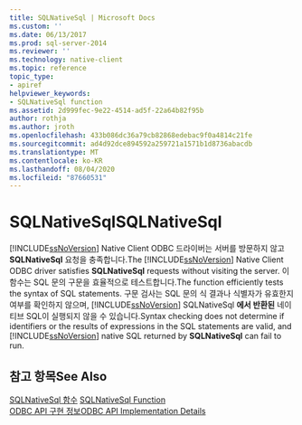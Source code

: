 ```yaml
---
title: SQLNativeSql | Microsoft Docs
ms.custom: ''
ms.date: 06/13/2017
ms.prod: sql-server-2014
ms.reviewer: ''
ms.technology: native-client
ms.topic: reference
topic_type:
- apiref
helpviewer_keywords:
- SQLNativeSql function
ms.assetid: 2d999fec-9e22-4514-ad5f-22a64b82f95b
author: rothja
ms.author: jroth
ms.openlocfilehash: 433b086dc36a79cb82868edebac9f0a4814c21fe
ms.sourcegitcommit: ad4d92dce894592a259721a1571b1d8736abacdb
ms.translationtype: MT
ms.contentlocale: ko-KR
ms.lasthandoff: 08/04/2020
ms.locfileid: "87660531"
---
```

# <a name="sqlnativesql"></a><span data-ttu-id="58f10-102">SQLNativeSql</span><span class="sxs-lookup"><span data-stu-id="58f10-102">SQLNativeSql</span></span>
  <span data-ttu-id="58f10-103">[!INCLUDE[ssNoVersion](../../includes/ssnoversion-md.md)] Native Client ODBC 드라이버는 서버를 방문하지 않고 **SQLNativeSql** 요청을 충족합니다.</span><span class="sxs-lookup"><span data-stu-id="58f10-103">The [!INCLUDE[ssNoVersion](../../includes/ssnoversion-md.md)] Native Client ODBC driver satisfies **SQLNativeSql** requests without visiting the server.</span></span> <span data-ttu-id="58f10-104">이 함수는 SQL 문의 구문을 효율적으로 테스트합니다.</span><span class="sxs-lookup"><span data-stu-id="58f10-104">The function efficiently tests the syntax of SQL statements.</span></span> <span data-ttu-id="58f10-105">구문 검사는 SQL 문의 식 결과나 식별자가 유효한지 여부를 확인하지 않으며, [!INCLUDE[ssNoVersion](../../includes/ssnoversion-md.md)] SQLNativeSql **에서 반환된** 네이티브 SQL이 실행되지 않을 수 있습니다.</span><span class="sxs-lookup"><span data-stu-id="58f10-105">Syntax checking does not determine if identifiers or the results of expressions in the SQL statements are valid, and [!INCLUDE[ssNoVersion](../../includes/ssnoversion-md.md)] native SQL returned by **SQLNativeSql** can fail to run.</span></span>  
  
## <a name="see-also"></a><span data-ttu-id="58f10-106">참고 항목</span><span class="sxs-lookup"><span data-stu-id="58f10-106">See Also</span></span>  
 <span data-ttu-id="58f10-107">[SQLNativeSql 함수](https://go.microsoft.com/fwlink/?LinkID=59358) </span><span class="sxs-lookup"><span data-stu-id="58f10-107">[SQLNativeSql Function](https://go.microsoft.com/fwlink/?LinkID=59358) </span></span>  
 [<span data-ttu-id="58f10-108">ODBC API 구현 정보</span><span class="sxs-lookup"><span data-stu-id="58f10-108">ODBC API Implementation Details</span></span>](odbc-api-implementation-details.md)  
  
  
